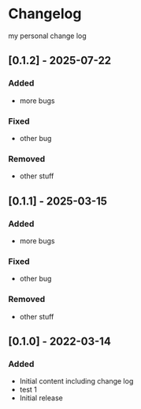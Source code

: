 
# Changelog

my personal change log

## [0.1.2] - 2025-07-22

### Added

- more bugs

### Fixed

- other bug

### Removed

- other stuff

## [0.1.1] - 2025-03-15

### Added

- more bugs

### Fixed

- other bug

### Removed

- other stuff

## [0.1.0] - 2022-03-14

### Added

- Initial content including change log
- test 1
- Initial release

